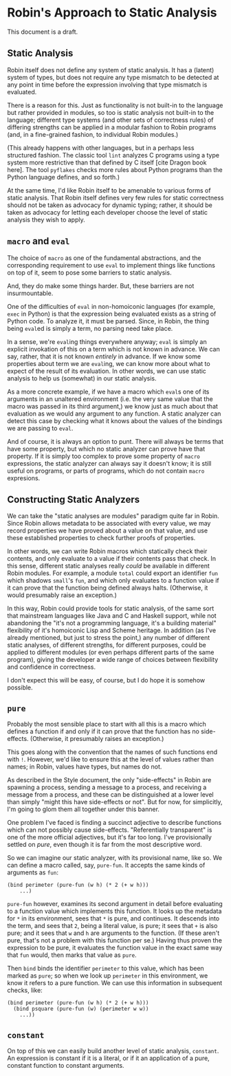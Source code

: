 Robin's Approach to Static Analysis
===================================

This document is a draft.

Static Analysis
---------------

Robin itself does not define any system of static analysis.  It has a
(latent) system of types, but does not require any type mismatch to
be detected at any point in time before the expression involving that
type mismatch is evaluated.

There is a reason for this.  Just as functionality is not built-in
to the language but rather provided in modules, so too is static
analysis not built-in to the language; different type systems (and
other sets of correctness rules) of differing strengths can be applied
in a modular fashion to Robin programs (and, in a fine-grained fashion,
to individual Robin modules.)

(This already happens with other languages, but in a perhaps less
structured fashion.  The classic tool `lint` analyzes C programs using
a type system more restrictive than that defined by C itself [cite
Dragon book here].  The tool `pyflakes` checks more rules about Python
programs than the Python language defines, and so forth.)

At the same time, I'd like Robin itself to be amenable to various
forms of static analysis.  That Robin itself defines very few rules for
static correctness should not be taken as advocacy for dynamic typing;
rather, it should be taken as advocacy for letting each developer choose
the level of static analysis they wish to apply.

`macro` and `eval`
------------------

The choice of `macro` as one of the fundamental abstractions, and the
corresponding requirement to use `eval` to implement things like
functions on top of it, seem to pose some barriers to static analysis.

And, they do make some things harder.  But, these barriers are not
insurmountable.

One of the difficulties of `eval` in non-homoiconic languages (for
example, `exec` in Python) is that the expression being evaluated
exists as a string of Python code.  To analyze it, it must be parsed.
Since, in Robin, the thing being `eval`ed is simply a term, no parsing
need take place.

In a sense, we're `eval`ing things everywhere anyway; `eval` is simply
an explicit invokation of this on a term which is not known in advance.
We can say, rather, that it is not known *entirely* in advance.  If we
know some properties about term we are `eval`ing, we can know more
about what to expect of the result of its evaluation.  In other words,
we can use static analysis to help us (somewhat) in our static analysis.

As a more concrete example, if we have a macro which `eval`s one of its
arguments in an unaltered environment (i.e. the very same value that
the macro was passed in its third argument,) we know just as much about
that evaluation as we would any argument to any function.  A static
analyzer can detect this case by checking what it knows about the values
of the bindings we are passing to `eval`.

And of course, it is always an option to punt.  There will always be
terms that have some property, but which no static analyzer can prove
have that property.  If it is simply too complex to prove some property
of `macro` expressions, the static analyzer can always say it doesn't
know; it is still useful on programs, or parts of programs, which do
not contain `macro` expresions.

Constructing Static Analyzers
-----------------------------

We can take the "static analyses are modules" paradigm quite far in
Robin.  Since Robin allows metadata to be associated with every value,
we may record properties we have proved about a value on that value,
and use these established properties to check further proofs of properties.

In other words, we can write Robin macros which statically check their
contents, and only evaluate to a value if their contents pass that
check.  In this sense, different static analyses really *could* be
available in different Robin modules.  For example, a module `total`
could export an identifier `fun` which shadows `small`'s `fun`, and
which only evaluates to a function value if it can prove that the
function being defined always halts.  (Otherwise, it would presumably
raise an exception.)

In this way, Robin could provide tools for static analysis, of the same
sort that mainstream languages like Java and C and Haskell support, while
not abandoning the "it's not a programming language, it's a building
material" flexibility of it's homoiconic Lisp and Scheme heritage.  In
addition (as I've already mentioned, but just to stress the point,) any
number of different static analyses, of different strengths, for different
purposes, could be applied to different modules (or even perhaps different
parts of the same program), giving the developer a wide range of choices
between flexibility and confidence in correctness.

I don't expect this will be easy, of course, but I do hope it is somehow
possible.

`pure`
------

Probably the most sensible place to start with all this is a macro which
defines a function if and only if it can prove that the function has no
side-effects.  (Otherwise, it presumably raises an exception.)

This goes along with the convention that the names of such functions end
with `!`.  However, we'd like to ensure this at the level of values rather
than names; in Robin, values have types, but names do not.

As described in the Style document, the only "side-effects" in Robin are
spawning a process, sending a message to a process, and receiving a message
from a process, and these can be distinguished at a lower level than simply
"might this have side-effects or not".  But for now, for simplicitly, I'm
going to glom them all together under this banner.

One problem I've faced is finding a succinct adjective to describe functions
which can not possibly cause side-effects.  "Referentially transparent" is
one of the more official adjectives, but it's far too long.  I've
provisionally settled on *pure*, even though it is far from the most
descriptive word.

So we can imagine our static analyzer, with its provisional name, like so.
We can define a macro called, say, `pure-fun`.  It accepts the same kinds
of arguments as `fun`:

    (bind perimeter (pure-fun (w h) (* 2 (+ w h)))
        ...)

`pure-fun` however, examines its second argument in detail before
evaluating to a function value which implements this function.  It looks up
the metadata for `*` in its environment, sees that `*` is pure, and
continues.  It descends into the term, and sees that `2`, being a literal
value, is pure; it sees that `+` is also pure; and it sees that `w` and
`h` are arguments to the function.  (If these aren't pure, that's not a
problem with this function per se.)  Having thus proven the expression
to be pure, it evaluates the function value in the exact same way that
`fun` would, then marks that value as `pure`.

Then `bind` binds the identifier `perimeter` to this value, which has
been marked as `pure`; so when we look up `perimeter` in this environment,
we know it refers to a pure function.  We can use this information in
subsequent checks, like:

    (bind perimeter (pure-fun (w h) (* 2 (+ w h)))
      (bind psquare (pure-fun (w) (perimeter w w))
        ...))

`constant`
----------

On top of this we can easily build another level of static analysis,
`constant`.  An expression is constant if it is a literal, or if it
an application of a pure, constant function to constant arguments.
